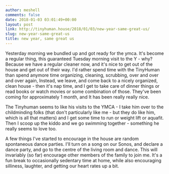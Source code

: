```yaml
---
author: meshell
comments: false
date: 2018-01-03 03:01:49+00:00
layout: post
link: http://tinyhuman.house/2018/01/03/new-year-same-great-us/
slug: new-year-same-great-us
title: new year, same great us
---
```


Yesterday morning we bundled up and got ready for the ymca. It's become a regular thing, this guaranteed Tuesday morning visit to the Y - why? Because we have a regular cleaner now, and it's nice to get out of the house and get out of their way. I'd rather spend time with the TinyHuman than spend anymore time organizing, cleaning, scrubbing, over and over and over again, Instead, we leave, and come back to a nicely organized, clean house - then it's nap time, and I get to take care of dinner things or read books or watch movies or some combination of those. They've been coming for approximately 1 month, and It has been really really nice.

The Tinyhuman seems to like his visits to the YMCA - I take him over to the childminding folks (that don't particularly like me - but they do like him, which is all that matters) and I get some time to run or weight lift or aquafit. Then I scoop up the kiddo and we go swimming together - something he really seems to love too.

A few things I've started to encourage in the house are random spontaneous dance parties. I'll turn on a song on our Sonos, and declare a dance party, and go to the centre of the living room and dance. This will invariably (so far) encourage other members of the family to join me. It's a fun break to occasionally sedentary time at home, while also encouraging silliness, laughter, and getting our heart rates up a bit.
